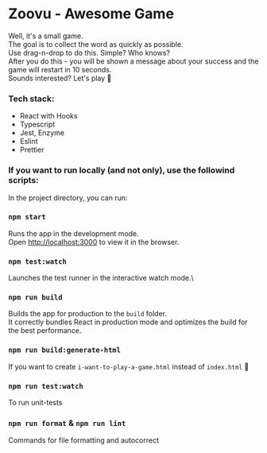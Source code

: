 # Zoovu - Awesome Game

Well, it's a small game. \
The goal is to collect the word as quickly as possible. \
Use drag-n-drop to do this. Simple? Who knows? \
After you do this - you will be shown a message about your success and the game will restart in 10 seconds. \
Sounds interested? Let's play 👾

### Tech stack:

- React with Hooks
- Typescript
- Jest, Enzyme
- Eslint
- Prettier


### If you want to run locally (and not only), use the followind scripts:

In the project directory, you can run:

### `npm start`

Runs the app in the development mode.\
Open [http://localhost:3000](http://localhost:3000) to view it in the browser.


### `npm test:watch`

Launches the test runner in the interactive watch mode.\

### `npm run build`

Builds the app for production to the `build` folder.\
It correctly bundles React in production mode and optimizes the build for the best performance.

### `npm run build:generate-html`

If you want to create `i-want-to-play-a-game.html` instead of `index.html` 🙂

### `npm run test:watch`

To run unit-tests

### `npm run format` & `npm run lint`

Commands for file formatting and autocorrect




